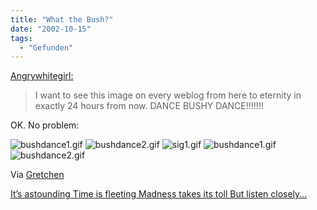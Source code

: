 ```yaml
---
title: "What the Bush?"
date: "2002-10-15"
tags:
  - "Gefunden"
---
```


[Angrywhitegirl:](https://web.archive.org/web/20040904174955/http://www.angrywhitegirl.com/weblog/weblog.php?id=P212)

> I want to see this image on every weblog from here to eternity in exactly 24 hours from now. DANCE BUSHY DANCE!!!!!!!

OK. No problem:

![bushdance1.gif](images/bushdance1.gif) ![bushdance2.gif](images/bushdance2.gif) ![sig1.gif](images/sig1.gif) ![bushdance1.gif](images/bushdance1.gif) ![bushdance2.gif](images/bushdance2.gif)

Via [Gretchen](https://web.archive.org/web/20040904174955/http://gretchen.pirillo.com/archives/week_2002_10_13.html#002918)

[It’s astounding
Time is fleeting
Madness takes its toll
But listen closely…](https://web.archive.org/web/20040904174955/http://www.assbach.de/songtexte/song.php?id=6378 "Rocky Horror Picture Show: The Timewarp")

